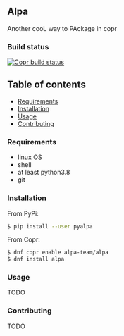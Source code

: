 ## Alpa

Another cooL way to PAckage in copr

### Build status

[![Copr build status](https://copr.fedorainfracloud.org/coprs/alpa-team/alpa/package/alpa/status_image/last_build.png)](https://copr.fedorainfracloud.org/coprs/alpa-team/alpa/package/alpa/)

## Table of contents

<!-- toc -->

- [Requirements](#requirements)
- [Installation](#installation)
- [Usage](#usage)
- [Contributing](#contributing)

<!-- tocstop -->

### Requirements

- linux OS
- shell
- at least python3.8
- git

### Installation

From PyPi:

```bash
$ pip install --user pyalpa
```

From Copr:

```bash
$ dnf copr enable alpa-team/alpa
$ dnf install alpa
```

### Usage

TODO

### Contributing

TODO
